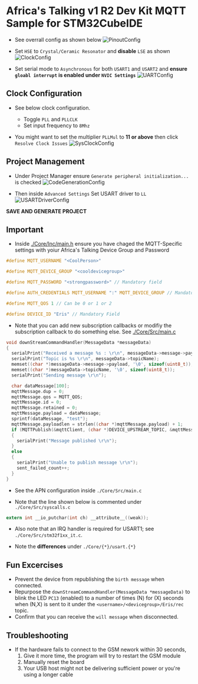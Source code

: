 # Africa's Talking v1 R2 Dev Kit MQTT Sample for STM32CubeIDE

- See overrall config as shown below 
![PinoutConfig](Static/Config.png) 


- Set `HSE` to `Crystal/Ceramic Resonator` and **disable** `LSE` as shown
![ClockConfig](Static/RCCConfig.png) 

- Set serial mode to `Asynchronous` for both  `USART1` and `USART2` and **ensure `gloabl interrupt` is enabled under `NVIC Settings`** 
![UARTConfig](Static/UARTConfig.png) 

## Clock Configuration 
- See below clock configuration.
    - Toggle `PLL` and `PLLCLK`
    - Set input frequency to `8Mhz`

- You might want to set the multiplier `PLLMul` to **11 or above** then click `Resolve Clock Issues` 
![SysClockConfig](Static/ClockConfig.png)

## Project Management 
- Under Project Manager ensure `Generate peripheral initialization...` is checked 
![CodeGenerationConfig](Static/CodeGenConfig.png) 

- Then inside `Advanced Settings` Set USART driver to `LL`  
![USARTDriverConfig](Static/UARTDriverConfig.png)


**SAVE AND GENERATE PROJECT**

## Important 

- Inside [./Core/Inc/main.h](./Core/Inc/main.h) ensure you have chaged the MQTT-Specific settings with yoiur Africa's Talking Device Group and Password 

```c 
#define MQTT_USERNAME "<CoolPerson>"

#define MQTT_DEVICE_GROUP "<cooldevicegroup>"

#define MQTT_PASSWORD "<strongpassword>" // Mandatory field

#define AUTH_CREDENTIALS MQTT_USERNAME ":" MQTT_DEVICE_GROUP // Mandatory field; resolves to username:devicegroup

#define MQTT_QOS 1 // Can be 0 or 1 or 2

#define DEVICE_ID "Eris" // Mandatory Field
```

- Note that you can add new subscription callbacks or modifiy the subscription callback to do something else. See [./Core/Src/main.c](./Core/Src/main.c) 

```c 
void downStreamCommandHandler(MessageData *messageData)
{
  serialPrint("Received a message %s : \r\n", messageData->message->payload);
  serialPrint("Topic is %s \r\n", messageData->topicName);
  memset((char *)messageData->message->payload, '\0', sizeof(uint8_t));
  memset((char *)messageData->topicName, '\0', sizeof(uint8_t));
  serialPrint("Sending message \r\n");

  char dataMessage[100];
  mqttMessage.dup = 0;
  mqttMessage.qos = MQTT_QOS;
  mqttMessage.id = 0;
  mqttMessage.retained = 0;
  mqttMessage.payload = dataMessage;
  sprintf(dataMessage, "test");
  mqttMessage.payloadlen = strlen((char *)mqttMessage.payload) + 1;
  if (MQTTPublish(&mqttClient, (char *)DEVICE_UPSTREAM_TOPIC, &mqttMessage) == 0)
  {
    serialPrint("Message published \r\n");
  }
  else
  {
    serialPrint("Unable to publish message \r\n");
    sent_failed_count++;
  }
}
```

- See the APN configuration inside `./Core/Src/main.c` 

- Note that the line shown below is commented under `./Core/Src/syscalls.c` 

```c 
extern int __io_putchar(int ch) __attribute__((weak)); 
``` 
- Also note that an IRQ handler is required for USART1; see `./Core/Src/stm32f1xx_it.c`.

- Note the **differences** under `./Core/{*}/usart.{*}` 

## Fun Excercises

- Prevent the device from republishing the `birth message` when connected.
- Repurpose the `downStreamCommandHandler(MessageData *messageData)` to blink the LED `PC13` (enabled) to a number of times (N) for (X) seconds when (N,X) is sent to it under the `<username>/<devicegroup>/Eris/rec` topic.
- Confirm that you can receive the `will message` when disconnected.

## Troubleshooting

- If the hardware fails to connect to the GSM nework within 30 seconds,
    1. Give it more time, the program will try to restart the GSM module
    2. Manually reset the board
    3. Your USB host might not be delivering sufficient power or you're using a longer cable